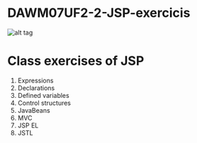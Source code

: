 # DAWM07UF2-2-JSP-exercicis

![alt tag](https://upload.wikimedia.org/wikipedia/en/thumb/3/30/Java_programming_language_logo.svg/131px-Java_programming_language_logo.svg.png)

<h1>Class exercises of JSP</h1>

<ol>
<li>Expressions</li>
<li>Declarations</li>
<li>Defined variables</li>
<li>Control structures</li>
<li>JavaBeans</li>
<li>MVC</li>
<li>JSP EL</li>
<li>JSTL</li>
</ol>
